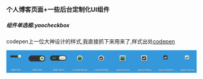 ### 个人博客页面+一些后台定制化UI组件
##### 组件单选框:yaocheckbox
codepen上一位大神设计的样式,我直接抓下来用来了,样式出处[codepen](https://codepen.io/bbodine1/pen/novBm)

![样式风格](./files/yaocheckbox.png)
